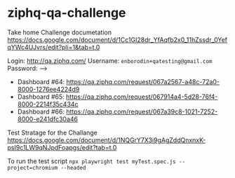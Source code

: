 # ziphq-qa-challenge

Take home Challenge documetation 
https://docs.google.com/document/d/1Cc1GI28dr_YfAqfb2x0_11hZssdr_0YefqYWc4UJvrs/edit?pli=1&tab=t.0

Login: http://qa.ziphq.com/
Username: `enborodin+qatesting@gmail.com`
Password: --> 

* Dashboard #64: https://qa.ziphq.com/request/067a2567-a48c-72a0-8000-1276ee4224d9 
* Dashboard #65: https://qa.ziphq.com/request/067914a4-5d28-76f4-8000-2214f35c434c
* Dashboard #66: https://qa.ziphq.com/request/067a39c8-1021-7252-8000-e241dfc30a46


Test Stratage for the Challange 
https://docs.google.com/document/d/1NQGrY7X3i9gAgZddQnxnxK-psI9c1LW9qNJpdFoapgs/edit?tab=t.0


To run the test script 
`npx playwright test myTest.spec.js --project=chromium --headed`